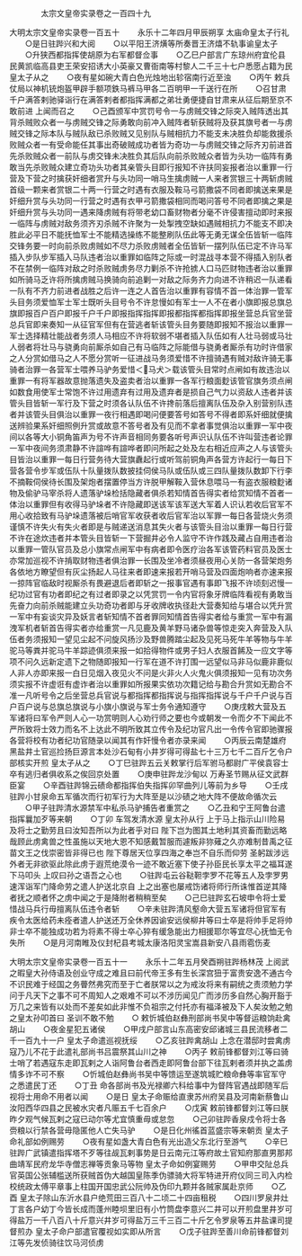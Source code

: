 <!-- { "loadSidebar": true } -->
　　　　太宗文皇帝实录卷之一百四十九

大明太宗文皇帝实录卷一百五十
　　永乐十二年四月甲辰朔享  太庙命皇太子行礼
　　○是日驻跸兴和大阅
　　○以平阳王济熿等所奏晋王济熺不轨事谕皇太子
　　○升狭西都指挥使胡原为右军都督佥事
　　○乙巳户部言广东琼州府宜伦县民黄凯临高县吏王荣安招诱大小英豪又曹衙南等村黎人二千三十七户悉愿占籍为民  皇太子从之
　　○夜有星如碗大青白色光烛地出轸宿南行近至浊
　　○丙午  敕兵仗局以神机铳炮盔甲辟手额项鉄马裤马甲各二百明甲一千送行在所
　　○召甘肃千户满答剌驰驿诣行在满答剌者都指挥满都之弟壮勇便捷自甘肃来从征后期至京不敢前进  上闻而召之
　　○己酉颁军中赏罚号令一与虏贼交锋之际突入贼阵透出其背杀贼败众者一与虏贼交锋之际勇敢向前冲入贼阵者斩获贼将及获其旗号者一与虏贼交锋之际本队与贼队敌已杀败贼又见别队与贼相抗力不能支未决胜负却能救援杀败贼众者一有受命能任其事出奇破贼成功者皆为奇功一与虏贼交锋之际齐刃前进首先杀败贼众者一前队与虏交锋未决胜负其后队向前杀败贼众者皆为头功一临阵有勇敢当先杀败贼众建立奇功头功者其亲管头目即行报知不许扶同妄报者治以重罪一行营及下营之时擒获奸细者赏升与头功同一哨马生擒虏贼一人来者赏银三十两斩虏贼首级一颗来者赏银二十两一行营之时遇有衣服及鞍马弓箭撒袋不同者即擒送来果是奸细升赏与头功同一行营之时遇有衣甲弓箭撒袋相同而喝问答号不同者即擒之果是奸细升赏与头功同一遇来降虏贼有将带老幼口畜财物者分毫不许侵害擅动即时来报一临阵与虏贼对敌务须齐刃杀贼不许聚为一处掣拽空缺如遇贼相抗力不能支不即决胜此必平日不能抚恤军士不能精选操练不能整刷队伍此等无勇无谋全伍皆斩一临阵交锋务要一时向前杀败虏贼如不尽力杀败虏贼者全伍皆斩一摆列队伍已定不许马军插入步队步军插入马队违者治以重罪如临阵之际或一时混战寻本营不得插入别队者不在禁例一临阵对敌之时杀败贼虏务尽力剿杀不许抢掳人口马匹财物违者治以重罪如所骑马乏许将所擒虏贼马换骑向前追剿一对敌之际务齐力向进不许稍迟一队递看一队有不齐力前进者战胜之后许一连之人首告治以重罪有容情不首一体治罪一管军头目务须爱恤军士军士既听头目号令不许怠慢如有军士一人不在者小旗即报总旗总旗即报百户百户即报千户千户即报指挥指挥即报都指挥都指挥即报坐营总兵官坐营总兵官即来奏知一从征官军但有在营逃者斩该管头目务要随即报知不报治以重罪一军士选择精壮能战者务须人马相应不许将软弱不堪者插入队伍如有人壮马弱或马壮人弱者将壮马与骁勇向前厮杀如自己有马临阵之际能借与骁勇者厮杀有功时许借家之人分赏如借马之人不愿分赏听一征进战马务须爱惜不许擅骑遇有贼对敌许骑无事骑者治罪一各营军士喂养马驴务爱惜＜马犬＞载该管头目常时点闸如有故违治以重罪一有将军器故意抛落遗失及盗卖者治以重罪一各军行粮面麨该管官旗务须点闸如数食用使军士常饱不许过用遗弃有过用及遗弃者是损自己气力以资敌人违者并该管头目皆斩一军行及下营之时须各认队伍不许搀前落后擅离队伍及杂入别营别队违者并该管头目俱治以重罪一夜行相遇即喝问便要答号如答号不得者即系奸细就便擒送辨验果系奸细照例升赏或故意不答号者及有见而不拿者事觉俱治以重罪一军中夜间以各等大小铜角笛声为号不许声音相同务要各听号声识认队伍不许叫营违者论罪一军中夜间务须肃静不许諠哗有諠哗者即问所起之处及左右相近应声之人与该管头目皆治以重罪一每日行营务待大营旗纛起行或听驾前铜角声各营方许起行一每日下营各营令步军或伍队十队量拨队数披挂伺侯马队或伍队或三四队量拨队数卸下行李不摘鞍伺侯待长围及架炮者摆置停当方许脱甲解鞍入营休息喂马一有盗衣服粮麨诸物及偷驴马宰杀将人遗落驴垛检括隐藏者俱杀若知情首告得实者给赏知情不首者一体治以重罪但有收得马驴垛者不许隐藏即送该军该军送大军着人识认若收后官军不用心收拾致有马驴垛遗落被后哨官军收获者收后官军治以军罪一每日各营烧火务须谨慎不许失火有失火者即是与贼递送消息其失火者与该管头目治以重罪一每日行营不许在途炊违者并本管头目皆斩一下营掘井必令人监守不许作践及藏占自用违者治以重罪一管队官员及总小旗常点闸军中有病者即令医疗治各军该管药料官员及医士亦常加巡视不许掯取财物违者俱治罪一长围及坐冷者须昼夜用心关防一各营架炮务各依地方瞭望但有灰尘扬起人马往来者即速来报若开哨马营及四面炮响者亦速来报一掠阵官临敌时视厮杀有畏避退后者即斩之一报事官遇有事即飞报不许顷刻迟慢一纪功过官有功者即纪之有过者即录之以凭赏罚一令内官将象牙牌临阵看视有勇敢当先奋力向前杀贼能建立头功奇功者即与牙收牌收执径赴大营奏知给与堪合以凭升赏一军中有妄谈灾异及妖言者斩知情不首者罪同知情首告得实者给与重赏一军中有漏洩军机者斩首告得实者亦给重赏一凡见鹿及黄羊野马诸杂兽等惊走突入奔营及入队伍者务须报知一望见尘起不问旋风扬沙及野兽腾踏尘起及见死马死牛羊等物与牛羊驼马等粪并驼马牛羊踪迹俱须来报一如拾得物件或男子妇人衣服首餙及一应文字等项不问久远新定遗下之物随即报知一行军在道不许打围一远望似马非马似鹿非鹿似人非人亦即来报一白日见烟入夜见火不问是火非火人火鬼火俱须报知一见有功次务须实报不许虚诳有虚诈者治以重罪如所报果实依功次籍记给与勘合升赏如无勘合不准一凡听号令之后坐营总兵官说与都指挥都指挥说与指挥指挥说与千户千户说与百户百户说与总旗总旗说与小旗小旗说与军士务令通知遵守
　　○庚戌敕大营及五军诸将曰军令严则人心一功赏明则人心劝行师之要也今或朝发一令而夕不下闻此不严所致将士效力而名不上达此不明所致其立传令及纪功官凡出一令传令官即驰骤报各营将校有功者纪功官随录以闻其有作奸慢令者亦录来闻
　　○丙辰云南楚雄府黑盐井土官巡捡扬巨源言本处沙石甸有小井岁得可得盐七十三万七千二百斤乞令户部核实开煎  皇太子从之
　　○丁巳驻跸五云关敕掌行后军驸马都尉广平侯袁容士卒有逃归者俱收系之俟回京处置
　　○庚申驻跸龙沙甸以  万寿圣节赐从征文武群臣宴
　　○辛酉驻跸锦云碛命都指挥伯失指挥卯罕曲列儿等前为乡导
　　○壬戌驻跸小甘泉命五军循次而行初军行为大阵至是以沙碛之地大阵不便故命循次云
　　○甲子驻跸清水源禁军中私杀马驴捕告者重赏之
　　○乙丑和宁王阿鲁台遣指挥曩加歹等来朝
　　○丁卯  车驾发清水源  皇太孙从行  上于马上指示山川险易及将士之勤劳且曰汝知吾所以为此者乎对曰  陛下岂为图其土地利其资畜而勤远略哉顾此虏禽兽之性虽施以天地大恩不知感戴暂服而遽叛非狝薙之久亦难制昔禹之征苗文王之伐崇密皆非得已也  陛下尊居天位享四海之奉岂不自乐而仰劳  圣躬跋涉远外者无非欲驱此除此虏于遐荒绝漠令一迹不敢近塞下使子孙臣民长享太平之福耳遂下马叩头  上叹曰孙之语吾之心也
　　○驻跸屯云谷鞑靼孛罗不花等五人及孛罗男速浑诣军门降命劳之遣人护送北京自  上之出塞也屡戒饬诸将师行所诛惟首逆其降者抚之顺者怀之虏中闻之于是降附者稍稍至矣
　　○己巳驻跸玄石坡申令将士爱惜战马兵行毋擅离队伍违令者斩
　　○辛未驻跸清风壑命大营五军诸将但官军有疾令太医给药未痊者遣人护送还万全休养因谕安远侯柳井等曰士卒是将帅手足将帅非士卒不能独成功若为将素不得士卒心猝有缓急能出力相援耶尔等宜尽心抚恤无令失所
　　○是月河南睢及仪封杞县考城太康洛阳灵宝嵩县新安八县雨雹伤麦



大明太宗文皇帝实录卷一百五十一
　　永乐十二年五月癸酉朔驻跸杨林茂  上阅武之暇皇大孙侍语及创业守成之难且曰前代帝王多有生长深宫狃于富贵安逸不通古今不识民难于经国之务瞢然弗究而至于亡者朕常以之为戒汝将来有嗣统之责须勉力学问于凡天下之事不可不周知人之艰难不可以不涉历闻见广而涉历多自然心胸开豁于万几之来皆有以处而不差矣如此非惟不负祖宗之付托亦有福泽被及下人矣汝勉之勉之皇太孙叩首曰  圣训不敢不勉
　　○  敕忻城伯赵彝刑部尚书吴中等督运粮饷赴禽胡山
　　○夜金星犯五诸侯
　　○甲戌户部言山东高密安邱诸城三县民流移者二千一百九十一户  皇太子命遣巡视抚绥
　　○乙亥驻跸禽胡山  上念在潜邸时尝禽虏寇乃儿不花于此遣礼部尚书吕震祭其山川之神
　　○丙子  敕前锋都督刘江等曰骑士哨了若遇寇东走即瓦剌之人诣阿鲁台者西走即阿鲁台部下往瓦剌者须并执之盖虏情多诈不可不察
　　○忻城伯赵彝尚书吴中等馈运至遂筑城贮粮命彝等率官军守之悉遣民丁还
　　○丁丑  命各部尚书及光禄卿六科给事中为督阵官遇战即随军后视将士用命不用者以闻
　　○是日  皇太子命赈给直隶苏州府吴县及河南新蔡鲁山汝阳西华四县之民被水灾者凡赈五千七百余户
　　○戊寅  敕前锋都督刘江等曰朕昨夕观气候瓦剌之寇已动尔等尤宜慎重毋或怠忽
　　○己卯驻跸香泉戍令将士各赍粮以行禁各营毋隐匿他人亡失马驴
　　○是日化州徭首蓝盛宗等来朝贡  皇太子命礼部如例赐劳
　　○夜有星如盏大青白色有光出造父东北行至游气
　　○辛巳驻跸广武镇遣指挥塔不歹等往觇瓦剌事势是日云南元江等府故土官知府那直男那邦曲靖军民府龙华寺僧志禅等贡象马等物  皇太子命如例宴赐劳
　　○甲申交阯总兵官英国公张辅槛送所获贼首伪大越国皇陈季伪骠骑大将军特进开府仪同三司入内检校统政太傅平章事上柱国开国忠武公阮帅及伪印九颗并各贼家属赴京师
　　○乙酉  皇太子除山东沂水县户绝荒田三百八十二顷二十四亩租税
　　○四川罗泉井灶丁言各户幼丁今皆长成而蓬州睦坝里旧有小竹筒盘李意兴二井可以开煎盘里井岁可得盐万一千八百八十斤意兴井岁可得盐万三千三百二十斤乞令罗泉等五井盐课司提督煎办  皇太子命户部遣官覆视如实即从所言
　　○戊子驻跸至善川命前锋都督刘江等先发侦骑往饮马河侦虏
